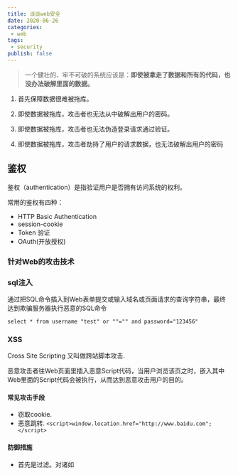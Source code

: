 ```yaml
---
title: 谈谈web安全
date: 2020-06-26
categories:
 - web
tags:
 - security
publish: false
---
```


> 一个健壮的、牢不可破的系统应该是：**即使被拿走了数据和所有的代码，也没办法破解里面的数据。**

1. 首先保障数据很难被拖库。

2. 即使数据被拖库，攻击者也无法从中破解出用户的密码。

3. 即使数据被拖库，攻击者也无法伪造登录请求通过验证。

4. 即使数据被拖库，攻击者劫持了用户的请求数据，也无法破解出用户的密码

## 鉴权

鉴权（authentication）是指验证用户是否拥有访问系统的权利。 

常用的鉴权有四种：

- HTTP Basic Authentication
- session-cookie
- Token 验证
- OAuth(开放授权)

### 针对Web的攻击技术

### sql注入

通过把SQL命令插入到Web表单提交或输入域名或页面请求的查询字符串，最终达到欺骗服务器执行恶意的SQL命令

```sq
select * from username "test" or ""="" and password="123456"
```
###  XSS

Cross Site Scripting 又叫做跨站脚本攻击.

恶意攻击者往Web页面里插入恶意Script代码，当用户浏览该页之时，嵌入其中Web里面的Script代码会被执行，从而达到恶意攻击用户的目的。

#### 常见攻击手段

- 窃取cookie. 
- 恶意跳转. `<script>window.location.href="http://www.baidu.com";</script>`

#### 防御措施

- 首先是过滤。对诸如<script>、<img>、<a>等标签进行过滤。
- `set-cookie`设置`http-only`
- 其次是编码。像一些常见的符号，如<>在输入的时候要对其进行转换编码，这样做浏览器是不会对该标签进行解释执行的，同时也不影响显示效果。

###  CSRF

`Cross-site request forgery`, 跨站请求伪造

攻击者构造出一个后端请求地址，诱导用户点击或者通过某些途径自动发起请求。利用受害者在被攻击网站已经获取的注册凭证，绕过后台的用户验证，冒充用户执行某些操作。

### 远程执行命令

用户通过浏览器提交执行命令，由于服务器端没有针对执行函数做过滤，导致执行命令。

#### 防御措施

- 通过增加网站A的验证手段

- 验证`Referer`

- 验证`Token`

###  请求劫持

1. DNS劫持. 对DNS服务器动手
2. 内容劫持. 网络运营商的锅

###  DDOS

处于不同位置的多个攻击者同时向一个或数个目标发动攻击，或者一个攻击者控制了位于不同位置的多台机器并利用这些机器对受害者同时实施攻击。由于攻击的发出点是分布在不同地方的，这类攻击称为分布式拒绝服务攻击，其中的攻击者可以有多个。

